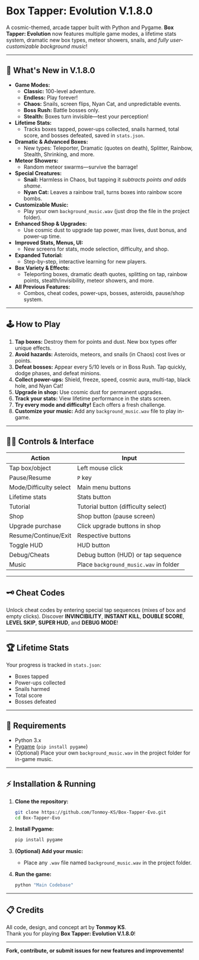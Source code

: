 # Box Tapper: Evolution V.1.8.0

A cosmic-themed, arcade tapper built with Python and Pygame. **Box Tapper: Evolution** now features multiple game modes, a lifetime stats system, dramatic new box types, meteor showers, snails, and *fully user-customizable background music*!

---

## 🌟 What's New in V.1.8.0

- **Game Modes:**  
  - **Classic:** 100-level adventure.
  - **Endless:** Play forever!
  - **Chaos:** Snails, screen flips, Nyan Cat, and unpredictable events.
  - **Boss Rush:** Battle bosses only.
  - **Stealth:** Boxes turn invisible—test your perception!
- **Lifetime Stats:**  
  - Tracks boxes tapped, power-ups collected, snails harmed, total score, and bosses defeated, saved in `stats.json`.
- **Dramatic & Advanced Boxes:**  
  - New types: Teleporter, Dramatic (quotes on death), Splitter, Rainbow, Stealth, Shrinking, and more.
- **Meteor Showers:**  
  - Random meteor swarms—survive the barrage!
- **Special Creatures:**  
  - **Snail:** Harmless in Chaos, but tapping it *subtracts points and adds shame*.
  - **Nyan Cat:** Leaves a rainbow trail, turns boxes into rainbow score bombs.
- **Customizable Music:**  
  - Play your own `background_music.wav` (just drop the file in the project folder).
- **Enhanced Shop & Upgrades:**  
  - Use cosmic dust to upgrade tap power, max lives, dust bonus, and power-up time.
- **Improved Stats, Menus, UI:**  
  - New screens for stats, mode selection, difficulty, and shop.
- **Expanded Tutorial:**  
  - Step-by-step, interactive learning for new players.
- **Box Variety & Effects:**  
  - Teleporting boxes, dramatic death quotes, splitting on tap, rainbow points, stealth/invisibility, meteor showers, and more.
- **All Previous Features:**  
  - Combos, cheat codes, power-ups, bosses, asteroids, pause/shop system.

---

## 🕹️ How to Play

1. **Tap boxes:** Destroy them for points and dust. New box types offer unique effects.
2. **Avoid hazards:** Asteroids, meteors, and snails (in Chaos) cost lives or points.
3. **Defeat bosses:** Appear every 5/10 levels or in Boss Rush. Tap quickly, dodge phases, and defeat minions.
4. **Collect power-ups:** Shield, freeze, speed, cosmic aura, multi-tap, black hole, and Nyan Cat!
5. **Upgrade in shop:** Use cosmic dust for permanent upgrades.
6. **Track your stats:** View lifetime performance in the stats screen.
7. **Try every mode and difficulty!** Each offers a fresh challenge.
8. **Customize your music:** Add any `background_music.wav` file to play in-game.

---

## 🧑‍💻 Controls & Interface

| Action                | Input                          |
|-----------------------|-------------------------------|
| Tap box/object        | Left mouse click               |
| Pause/Resume          | `P` key                        |
| Mode/Difficulty select| Main menu buttons              |
| Lifetime stats        | Stats button                   |
| Tutorial              | Tutorial button (difficulty select) |
| Shop                  | Shop button (pause screen)     |
| Upgrade purchase      | Click upgrade buttons in shop  |
| Resume/Continue/Exit  | Respective buttons             |
| Toggle HUD            | HUD button                     |
| Debug/Cheats          | Debug button (HUD) or tap sequence |
| Music                 | Place `background_music.wav` in folder |

---

## 🗝️ Cheat Codes

Unlock cheat codes by entering special tap sequences (mixes of box and empty clicks). Discover **INVINCIBILITY**, **INSTANT KILL**, **DOUBLE SCORE**, **LEVEL SKIP**, **SUPER HUD**, and **DEBUG MODE**!

---

## 🏆 Lifetime Stats

Your progress is tracked in `stats.json`:
- Boxes tapped
- Power-ups collected
- Snails harmed
- Total score
- Bosses defeated

---

## 🐍 Requirements

- Python 3.x
- [Pygame](https://www.pygame.org/) (`pip install pygame`)
- (Optional) Place your own `background_music.wav` in the project folder for in-game music.

---

## ⚡ Installation & Running

1. **Clone the repository:**
   ```bash
   git clone https://github.com/Tonmoy-KS/Box-Tapper-Evo.git
   cd Box-Tapper-Evo
   ```

2. **Install Pygame:**
   ```bash
   pip install pygame
   ```

3. **(Optional) Add your music:**
   - Place any `.wav` file named `background_music.wav` in the project folder.

4. **Run the game:**
   ```bash
   python "Main Codebase"
   ```

---

## 📋 Credits

All code, design, and concept art by **Tonmoy KS**.  
Thank you for playing **Box Tapper: Evolution V.1.8.0**!

---

**Fork, contribute, or submit issues for new features and improvements!**

